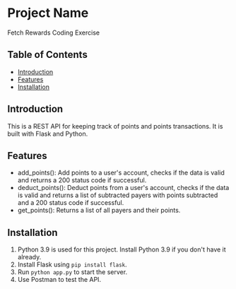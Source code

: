 # Project Name

Fetch Rewards Coding Exercise

## Table of Contents

- [Introduction](#introduction)
- [Features](#features)
- [Installation](#installation)

## Introduction

This is a REST API for keeping track of points and points transactions. It is built with Flask and Python.

## Features

- add_points(): Add points to a user's account, checks if the data is valid and returns a 200 status code if successful.
- deduct_points(): Deduct points from a user's account, checks if the data is valid and returns a list of subtracted 
payers with points subtracted and a 200 status code if successful.
- get_points(): Returns a list of all payers and their points.
## Installation

1. Python 3.9 is used for this project. Install Python 3.9 if you don't have it already.
2. Install Flask using `pip install flask`.
3. Run `python app.py` to start the server.
4. Use Postman to test the API.

